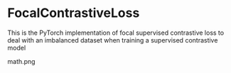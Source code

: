 # FocalContrastiveLoss

This is the PyTorch implementation of focal supervised contrastive loss to deal with an imbalanced dataset when training a supervised contrastive model
 
math.png


